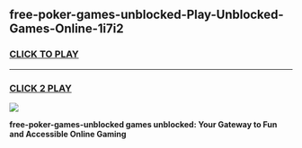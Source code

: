 
## free-poker-games-unblocked-Play-Unblocked-Games-Online-1i7i2
<h3>
<a href="https://premium76.site?title=free-poker-games-unblocked&ref=25A">CLICK TO PLAY</a></h3>
<hr>

<h3>
<a href="https://premium76.site?title=free-poker-games-unblocked&ref=25A">CLICK 2 PLAY</a>
  
</h3>

<a href="https://premium76.site?title=free-poker-games-unblocked&ref=25A"><img src="https://clearcache.store/games.png"></a>


**free-poker-games-unblocked games unblocked: Your Gateway to Fun and Accessible Online Gaming**
